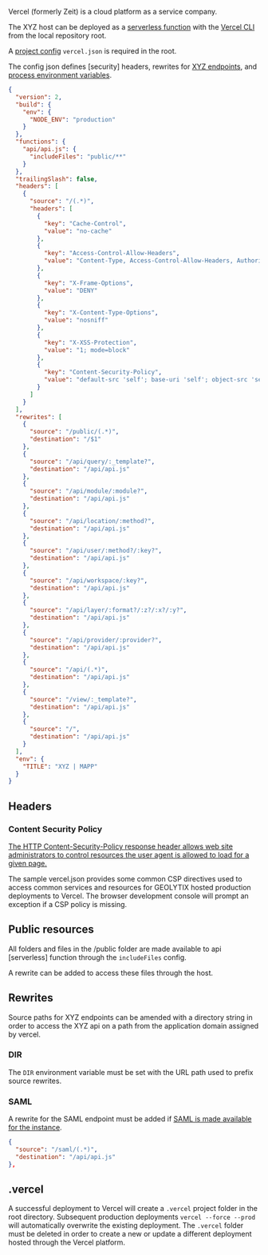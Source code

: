 Vercel (formerly Zeit) is a cloud platform as a service company.

The XYZ host can be deployed as a [serverless function](https://vercel.com/docs/concepts/functions/serverless-functions) with the [Vercel CLI](https://vercel.com/docs/cli) from the local repository root.

A [project config](https://vercel.com/docs/project-configuration) `vercel.json` is required in the root.

The config json defines [security] headers, rewrites for [XYZ endpoints](https://github.com/GEOLYTIX/xyz/wiki/XYZ---API), and [process environment variables](https://github.com/GEOLYTIX/xyz/wiki/XYZ#environment-process).

```json
{
  "version": 2,
  "build": {
    "env": {
      "NODE_ENV": "production"
    }
  },
  "functions": {
    "api/api.js": {
      "includeFiles": "public/**"
    }
  },
  "trailingSlash": false,
  "headers": [
    {
      "source": "/(.*)",
      "headers": [
        {
          "key": "Cache-Control",
          "value": "no-cache"
        },
        {
          "key": "Access-Control-Allow-Headers",
          "value": "Content-Type, Access-Control-Allow-Headers, Authorization, X-Requested-With"
        },
        {
          "key": "X-Frame-Options",
          "value": "DENY"
        },
        {
          "key": "X-Content-Type-Options",
          "value": "nosniff"
        },
        {
          "key": "X-XSS-Protection",
          "value": "1; mode=block"
        },
        {
          "key": "Content-Security-Policy",
          "value": "default-src 'self'; base-uri 'self'; object-src 'self'; connect-src 'self' geolytix.github.io *.maptiler.com *.mapbox.com www.google-analytics.com api.github.com; worker-src 'self' blob:; child-src 'self' blob:; frame-src 'self' www.google.com www.gstatic.com; form-action 'self'; style-src 'self' 'unsafe-inline' geolytix.github.io unpkg.com cdn.jsdelivr.net fonts.googleapis.com; font-src 'self' geolytix.github.io unpkg.com cdn.jsdelivr.net fonts.gstatic.com; script-src 'self' 'unsafe-inline' unpkg.com cdn.skypack.dev api.mapbox.com www.google.com www.gstatic.com cdn.jsdelivr.net www.google-analytics.com www.googletagmanager.com blob:; img-src 'self' geolytix.github.io api.ordnancesurvey.co.uk *.tile.openstreetmap.org api.mapbox.com res.cloudinary.com *.global.ssl.fastly.net raw.githubusercontent.com cdn.jsdelivr.net gitcdn.xyz data:; media-src 'self' res.cloudinary.com;"
        }
      ]
    }
  ],
  "rewrites": [
    {
      "source": "/public/(.*)",
      "destination": "/$1"
    },
    {
      "source": "/api/query/:_template?",
      "destination": "/api/api.js"
    },
    {
      "source": "/api/module/:module?",
      "destination": "/api/api.js"
    },
    {
      "source": "/api/location/:method?",
      "destination": "/api/api.js"
    },
    {
      "source": "/api/user/:method?/:key?",
      "destination": "/api/api.js"
    },
    {
      "source": "/api/workspace/:key?",
      "destination": "/api/api.js"
    },
    {
      "source": "/api/layer/:format?/:z?/:x?/:y?",
      "destination": "/api/api.js"
    },
    {
      "source": "/api/provider/:provider?",
      "destination": "/api/api.js"
    },
    {
      "source": "/api/(.*)",
      "destination": "/api/api.js"
    },
    {
      "source": "/view/:_template?",
      "destination": "/api/api.js"
    },
    {
      "source": "/",
      "destination": "/api/api.js"
    }
  ],
  "env": {
    "TITLE": "XYZ | MAPP"
  }
}
```

## Headers

### Content Security Policy

[The HTTP Content-Security-Policy response header allows web site administrators to control resources the user agent is allowed to load for a given page.](https://developer.mozilla.org/en-US/docs/Web/HTTP/Headers/Content-Security-Policy)

The sample vercel.json provides some common CSP directives used to access common services and resources for GEOLYTIX hosted production deployments to Vercel. The browser development console will prompt an exception if a CSP policy is missing.

## Public resources

All folders and files in the /public folder are made available to api [serverless] function through the `includeFiles` config.

A rewrite can be added to access these files through the host.

## Rewrites

Source paths for XYZ endpoints can be amended with a directory string in order to access the XYZ api on a path from the application domain assigned by vercel.

### DIR

The `DIR` environment variable must be set with the URL path used to prefix source rewrites.

### SAML

A rewrite for the SAML endpoint must be added if [SAML is made available for the instance](https://github.com/GEOLYTIX/xyz/wiki/Security#saml-sso).

```json
{
  "source": "/saml/(.*)",
  "destination": "/api/api.js"
},
```

## .vercel

A successful deployment to Vercel will create a `.vercel` project folder in the root directory. Subsequent production deployments `vercel --force --prod` will automatically overwrite the existing deployment. The `.vercel` folder must be deleted in order to create a new or update a different deployment hosted through the Vercel platform.

